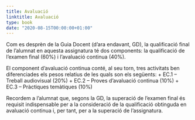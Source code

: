 ```yaml
---
title: Avaluació
linktitle: Avaluació
type: book
date: "2020-08-15T00:00:00+01:00"
---
```


Com es desprèn de la Guia Docent (d’ara endavant, GD), la qualificació final de l’alumnat en aquesta assignatura té dos components: la qualificació de l’examen final (60%) i l’avaluació continua (40%).
	
El component d’avaluació continua conté, al seu torn, tres activitats ben diferenciades els pesos relatius de les quals son els següents:
	+ EC.1 – Treball audiovisual (20%)
	+ EC.2 – Proves d’avaluació continua (10%)
	+ EC.3 – Pràctiques temàtiques (10%)

Recordem a l’alumnat que, segons la GD, la superació de l’examen final és requisit indispensable per a la consideració de la qualificació obtinguda en avaluació continua i, per tant, per a la superació de l’assignatura.

